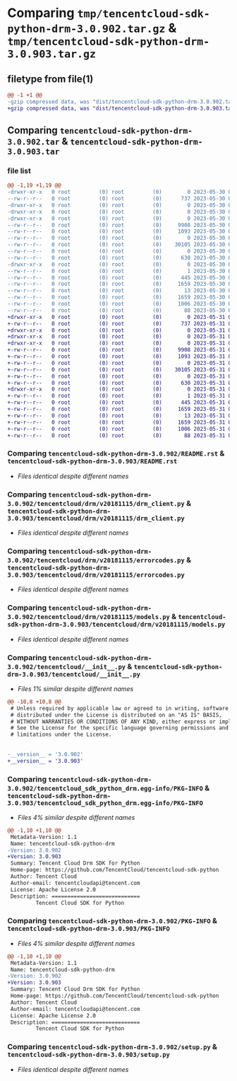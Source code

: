 # Comparing `tmp/tencentcloud-sdk-python-drm-3.0.902.tar.gz` & `tmp/tencentcloud-sdk-python-drm-3.0.903.tar.gz`

## filetype from file(1)

```diff
@@ -1 +1 @@
-gzip compressed data, was "dist/tencentcloud-sdk-python-drm-3.0.902.tar", last modified: Tue May 30 00:22:01 2023, max compression
+gzip compressed data, was "dist/tencentcloud-sdk-python-drm-3.0.903.tar", last modified: Wed May 31 02:10:12 2023, max compression
```

## Comparing `tencentcloud-sdk-python-drm-3.0.902.tar` & `tencentcloud-sdk-python-drm-3.0.903.tar`

### file list

```diff
@@ -1,19 +1,19 @@
-drwxr-xr-x   0 root         (0) root         (0)        0 2023-05-30 00:22:01.000000 tencentcloud-sdk-python-drm-3.0.902/
--rw-r--r--   0 root         (0) root         (0)      737 2023-05-30 00:22:01.000000 tencentcloud-sdk-python-drm-3.0.902/README.rst
-drwxr-xr-x   0 root         (0) root         (0)        0 2023-05-30 00:22:01.000000 tencentcloud-sdk-python-drm-3.0.902/tencentcloud/
-drwxr-xr-x   0 root         (0) root         (0)        0 2023-05-30 00:22:01.000000 tencentcloud-sdk-python-drm-3.0.902/tencentcloud/drm/
-drwxr-xr-x   0 root         (0) root         (0)        0 2023-05-30 00:22:01.000000 tencentcloud-sdk-python-drm-3.0.902/tencentcloud/drm/v20181115/
--rw-r--r--   0 root         (0) root         (0)     9908 2023-05-30 00:22:01.000000 tencentcloud-sdk-python-drm-3.0.902/tencentcloud/drm/v20181115/drm_client.py
--rw-r--r--   0 root         (0) root         (0)     1093 2023-05-30 00:22:01.000000 tencentcloud-sdk-python-drm-3.0.902/tencentcloud/drm/v20181115/errorcodes.py
--rw-r--r--   0 root         (0) root         (0)        0 2023-05-30 00:22:01.000000 tencentcloud-sdk-python-drm-3.0.902/tencentcloud/drm/v20181115/__init__.py
--rw-r--r--   0 root         (0) root         (0)    30105 2023-05-30 00:22:01.000000 tencentcloud-sdk-python-drm-3.0.902/tencentcloud/drm/v20181115/models.py
--rw-r--r--   0 root         (0) root         (0)        0 2023-05-30 00:22:01.000000 tencentcloud-sdk-python-drm-3.0.902/tencentcloud/drm/__init__.py
--rw-r--r--   0 root         (0) root         (0)      630 2023-05-30 00:22:01.000000 tencentcloud-sdk-python-drm-3.0.902/tencentcloud/__init__.py
-drwxr-xr-x   0 root         (0) root         (0)        0 2023-05-30 00:22:01.000000 tencentcloud-sdk-python-drm-3.0.902/tencentcloud_sdk_python_drm.egg-info/
--rw-r--r--   0 root         (0) root         (0)        1 2023-05-30 00:22:01.000000 tencentcloud-sdk-python-drm-3.0.902/tencentcloud_sdk_python_drm.egg-info/dependency_links.txt
--rw-r--r--   0 root         (0) root         (0)      445 2023-05-30 00:22:01.000000 tencentcloud-sdk-python-drm-3.0.902/tencentcloud_sdk_python_drm.egg-info/SOURCES.txt
--rw-r--r--   0 root         (0) root         (0)     1659 2023-05-30 00:22:01.000000 tencentcloud-sdk-python-drm-3.0.902/tencentcloud_sdk_python_drm.egg-info/PKG-INFO
--rw-r--r--   0 root         (0) root         (0)       13 2023-05-30 00:22:01.000000 tencentcloud-sdk-python-drm-3.0.902/tencentcloud_sdk_python_drm.egg-info/top_level.txt
--rw-r--r--   0 root         (0) root         (0)     1659 2023-05-30 00:22:01.000000 tencentcloud-sdk-python-drm-3.0.902/PKG-INFO
--rw-r--r--   0 root         (0) root         (0)     1006 2023-05-30 00:22:01.000000 tencentcloud-sdk-python-drm-3.0.902/setup.py
--rw-r--r--   0 root         (0) root         (0)       88 2023-05-30 00:22:01.000000 tencentcloud-sdk-python-drm-3.0.902/setup.cfg
+drwxr-xr-x   0 root         (0) root         (0)        0 2023-05-31 02:10:12.000000 tencentcloud-sdk-python-drm-3.0.903/
+-rw-r--r--   0 root         (0) root         (0)      737 2023-05-31 02:10:11.000000 tencentcloud-sdk-python-drm-3.0.903/README.rst
+drwxr-xr-x   0 root         (0) root         (0)        0 2023-05-31 02:10:12.000000 tencentcloud-sdk-python-drm-3.0.903/tencentcloud/
+drwxr-xr-x   0 root         (0) root         (0)        0 2023-05-31 02:10:12.000000 tencentcloud-sdk-python-drm-3.0.903/tencentcloud/drm/
+drwxr-xr-x   0 root         (0) root         (0)        0 2023-05-31 02:10:12.000000 tencentcloud-sdk-python-drm-3.0.903/tencentcloud/drm/v20181115/
+-rw-r--r--   0 root         (0) root         (0)     9908 2023-05-31 02:10:11.000000 tencentcloud-sdk-python-drm-3.0.903/tencentcloud/drm/v20181115/drm_client.py
+-rw-r--r--   0 root         (0) root         (0)     1093 2023-05-31 02:10:11.000000 tencentcloud-sdk-python-drm-3.0.903/tencentcloud/drm/v20181115/errorcodes.py
+-rw-r--r--   0 root         (0) root         (0)        0 2023-05-31 02:10:11.000000 tencentcloud-sdk-python-drm-3.0.903/tencentcloud/drm/v20181115/__init__.py
+-rw-r--r--   0 root         (0) root         (0)    30105 2023-05-31 02:10:11.000000 tencentcloud-sdk-python-drm-3.0.903/tencentcloud/drm/v20181115/models.py
+-rw-r--r--   0 root         (0) root         (0)        0 2023-05-31 02:10:11.000000 tencentcloud-sdk-python-drm-3.0.903/tencentcloud/drm/__init__.py
+-rw-r--r--   0 root         (0) root         (0)      630 2023-05-31 02:10:11.000000 tencentcloud-sdk-python-drm-3.0.903/tencentcloud/__init__.py
+drwxr-xr-x   0 root         (0) root         (0)        0 2023-05-31 02:10:12.000000 tencentcloud-sdk-python-drm-3.0.903/tencentcloud_sdk_python_drm.egg-info/
+-rw-r--r--   0 root         (0) root         (0)        1 2023-05-31 02:10:12.000000 tencentcloud-sdk-python-drm-3.0.903/tencentcloud_sdk_python_drm.egg-info/dependency_links.txt
+-rw-r--r--   0 root         (0) root         (0)      445 2023-05-31 02:10:12.000000 tencentcloud-sdk-python-drm-3.0.903/tencentcloud_sdk_python_drm.egg-info/SOURCES.txt
+-rw-r--r--   0 root         (0) root         (0)     1659 2023-05-31 02:10:12.000000 tencentcloud-sdk-python-drm-3.0.903/tencentcloud_sdk_python_drm.egg-info/PKG-INFO
+-rw-r--r--   0 root         (0) root         (0)       13 2023-05-31 02:10:12.000000 tencentcloud-sdk-python-drm-3.0.903/tencentcloud_sdk_python_drm.egg-info/top_level.txt
+-rw-r--r--   0 root         (0) root         (0)     1659 2023-05-31 02:10:12.000000 tencentcloud-sdk-python-drm-3.0.903/PKG-INFO
+-rw-r--r--   0 root         (0) root         (0)     1006 2023-05-31 02:10:11.000000 tencentcloud-sdk-python-drm-3.0.903/setup.py
+-rw-r--r--   0 root         (0) root         (0)       88 2023-05-31 02:10:12.000000 tencentcloud-sdk-python-drm-3.0.903/setup.cfg
```

### Comparing `tencentcloud-sdk-python-drm-3.0.902/README.rst` & `tencentcloud-sdk-python-drm-3.0.903/README.rst`

 * *Files identical despite different names*

### Comparing `tencentcloud-sdk-python-drm-3.0.902/tencentcloud/drm/v20181115/drm_client.py` & `tencentcloud-sdk-python-drm-3.0.903/tencentcloud/drm/v20181115/drm_client.py`

 * *Files identical despite different names*

### Comparing `tencentcloud-sdk-python-drm-3.0.902/tencentcloud/drm/v20181115/errorcodes.py` & `tencentcloud-sdk-python-drm-3.0.903/tencentcloud/drm/v20181115/errorcodes.py`

 * *Files identical despite different names*

### Comparing `tencentcloud-sdk-python-drm-3.0.902/tencentcloud/drm/v20181115/models.py` & `tencentcloud-sdk-python-drm-3.0.903/tencentcloud/drm/v20181115/models.py`

 * *Files identical despite different names*

### Comparing `tencentcloud-sdk-python-drm-3.0.902/tencentcloud/__init__.py` & `tencentcloud-sdk-python-drm-3.0.903/tencentcloud/__init__.py`

 * *Files 1% similar despite different names*

```diff
@@ -10,8 +10,8 @@
 # Unless required by applicable law or agreed to in writing, software
 # distributed under the License is distributed on an "AS IS" BASIS,
 # WITHOUT WARRANTIES OR CONDITIONS OF ANY KIND, either express or implied.
 # See the License for the specific language governing permissions and
 # limitations under the License.
 
 
-__version__ = '3.0.902'
+__version__ = '3.0.903'
```

### Comparing `tencentcloud-sdk-python-drm-3.0.902/tencentcloud_sdk_python_drm.egg-info/PKG-INFO` & `tencentcloud-sdk-python-drm-3.0.903/tencentcloud_sdk_python_drm.egg-info/PKG-INFO`

 * *Files 4% similar despite different names*

```diff
@@ -1,10 +1,10 @@
 Metadata-Version: 1.1
 Name: tencentcloud-sdk-python-drm
-Version: 3.0.902
+Version: 3.0.903
 Summary: Tencent Cloud Drm SDK for Python
 Home-page: https://github.com/TencentCloud/tencentcloud-sdk-python
 Author: Tencent Cloud
 Author-email: tencentcloudapi@tencent.com
 License: Apache License 2.0
 Description: ============================
         Tencent Cloud SDK for Python
```

### Comparing `tencentcloud-sdk-python-drm-3.0.902/PKG-INFO` & `tencentcloud-sdk-python-drm-3.0.903/PKG-INFO`

 * *Files 4% similar despite different names*

```diff
@@ -1,10 +1,10 @@
 Metadata-Version: 1.1
 Name: tencentcloud-sdk-python-drm
-Version: 3.0.902
+Version: 3.0.903
 Summary: Tencent Cloud Drm SDK for Python
 Home-page: https://github.com/TencentCloud/tencentcloud-sdk-python
 Author: Tencent Cloud
 Author-email: tencentcloudapi@tencent.com
 License: Apache License 2.0
 Description: ============================
         Tencent Cloud SDK for Python
```

### Comparing `tencentcloud-sdk-python-drm-3.0.902/setup.py` & `tencentcloud-sdk-python-drm-3.0.903/setup.py`

 * *Files identical despite different names*


